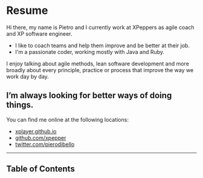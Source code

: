 # Resume

Hi there, my name is Pietro and I currently work at XPeppers as agile coach and XP software engineer. 
* I like to coach teams and help them improve and be better at their job.
* I'm a passionate coder, working mostly with Java and Ruby.

I enjoy talking about agile methods, lean software development and more broadly about every principle, practice or process that improve the way we work day by day.

I’m always looking for better ways of doing things.
---

You can find me online at the following locations:

- [xplayer.github.io](http://xplayer.github.io/)
- [github.com/xpepper](https://github.com/xpepper)
- [twitter.com/pierodibello](http://www.twitter.com/pierodibello)

---

## Table of Contents
